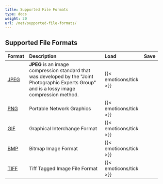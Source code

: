 ```yaml
---
title: Supported File Formats
type: docs
weight: 20
url: /net/supported-file-formats/
---
```


## **Supported File Formats**

|**Format**|**Description**|**Load**|**Save**|
| :- | :- | :- | :- |
|[JPEG](https://wiki.fileformat.com/image/jpeg/)|**JPEG** is an image compression standard that was developed by the "Joint Photographic Experts Group" and is a lossy image compression method.|{{< emoticons/tick >}}| |
|[PNG](https://wiki.fileformat.com/image/png/)|Portable Network Graphics|{{< emoticons/tick >}}| |
|[GIF](https://wiki.fileformat.com/image/gif/)|Graphical Interchange Format|{{< emoticons/tick >}}| |
|[BMP](https://wiki.fileformat.com/image/bmp/)|Bitmap Image Format|{{< emoticons/tick >}}| |
|[TIFF](https://docs.fileformat.com/image/tiff/)|Tiff Tagged Image File Format|{{< emoticons/tick >}}| |

